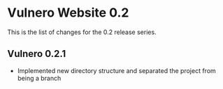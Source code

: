 Vulnero Website 0.2
===================

This is the list of changes for the 0.2 release series.

Vulnero 0.2.1
------------------
* Implemented new directory structure and separated the project from being a branch
